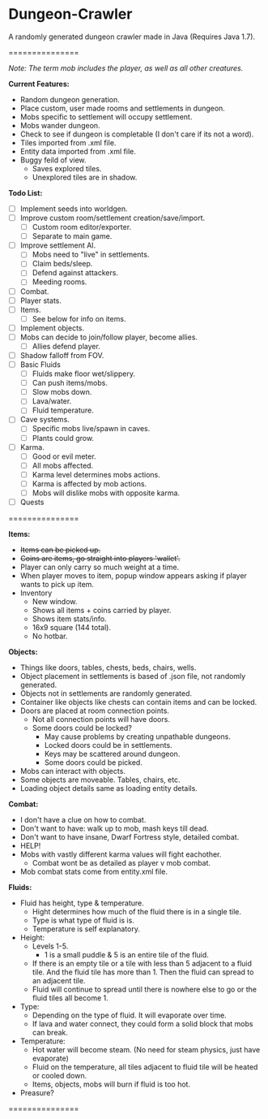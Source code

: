 Dungeon-Crawler
===============

A randomly generated dungeon crawler made in Java (Requires Java 1.7).

===============

*Note: The term mob includes the player, as well as all other creatures.*

**Current Features:**
+ Random dungeon generation.
+ Place custom, user made rooms and settlements in dungeon.
+ Mobs specific to settlement will occupy settlement.
+ Mobs wander dungeon.
+ Check to see if dungeon is completable (I don't care if its not a word).
+ Tiles imported from .xml file.
+ Entity data imported from .xml file.
+ Buggy feild of view. 
  + Saves explored tiles.
  + Unexplored tiles are in shadow.

**Todo List:**
- [ ] Implement seeds into worldgen.
- [ ] Improve custom room/settlement creation/save/import.
  - [ ] Custom room editor/exporter.
  - [ ] Separate to main game.
- [ ] Improve settlement AI.
  - [ ] Mobs need to "live" in settlements.
  - [ ] Claim beds/sleep.
  - [ ] Defend against attackers.
  - [ ] Meeding rooms.
- [ ] Combat.
- [ ] Player stats.
- [ ] Items.
  - [ ] See below for info on items.
- [ ] Implement objects.
- [ ] Mobs can decide to join/follow player, become allies.
  - [ ] Allies defend player.
- [ ] Shadow falloff from FOV.
- [ ] Basic Fluids
  - [ ] Fluids make floor wet/slippery.
  - [ ] Can push items/mobs.
  - [ ] Slow mobs down.
  - [ ] Lava/water.
  - [ ] Fluid temperature.
- [ ] Cave systems.  
  - [ ] Specific mobs live/spawn in caves.
  - [ ] Plants could grow.
- [ ] Karma.
  - [ ] Good or evil meter.
  - [ ] All mobs affected.
  - [ ] Karma level determines mobs actions.
  - [ ] Karma is affected by mob actions.
  - [ ] Mobs will dislike mobs with opposite karma.
- [ ] Quests

===============

**Items:**
+ ~~Items can be picked up.~~
+ ~~Coins are items, go straight into players 'wallet'.~~
+ Player can only carry so much weight at a time.
+ When player moves to item, popup window appears asking if player wants to pick up item.
+ Inventory
  + New window.
  + Shows all items + coins carried by player.
  + Shows item stats/info.
  + 16x9 square (144 total).
  + No hotbar.

**Objects:**
+ Things like doors, tables, chests, beds, chairs, wells.
+ Object placement in settlements is based of .json file, not randomly generated.
+ Objects not in settlements are randomly generated.
+ Container like objects like chests can contain items and can be locked.
+ Doors are placed at room connection points. 
  + Not all connection points will have doors.
  + Some doors could be locked?
    + May cause problems by creating unpathable dungeons.
    + Locked doors could be in settlements.
    + Keys may be scattered around dungeon.
    + Some doors could be picked.
+ Mobs can interact with objects.
+ Some objects are moveable. Tables, chairs, etc.
+ Loading object details same as loading entity details.

**Combat:**
+ I don't have a clue on how to combat.
+ Don't want to have: walk up to mob, mash keys till dead.
+ Don't want to have insane, Dwarf Fortress style, detailed combat.
+ HELP!
+ Mobs with vastly different karma values will fight eachother. 
  + Combat wont be as detailed as player v mob combat.
+ Mob combat stats come from entity.xml file.

**Fluids:**
+ Fluid has height, type & temperature.
  + Hight determines how much of the fluid there is in a single tile.
  + Type is what type of fluid is is.
  + Temperature is self explanatory.
+ Height:
  + Levels 1-5.
    + 1 is a small puddle & 5 is an entire tile of the fluid.
  + If there is an empty tile or a tile with less than 5 adjacent to a fluid tile. And the fluid tile has more than 1. Then the fluid can spread to an adjacent tile.
  + Fluid will continue to spread until there is nowhere else to go or the fluid tiles all become 1.
+ Type:
  + Depending on the type of fluid. It will evaporate over time.
  + If lava and water connect, they could form a solid block that mobs can break.
+ Temperature:
  + Hot water will become steam. (No need for steam physics, just have evaporate)
  + Fluid on the temperature, all tiles adjacent to fluid tile will be heated or cooled down.
  + Items, objects, mobs will burn if fluid is too hot.
+ Preasure?
 
===============
